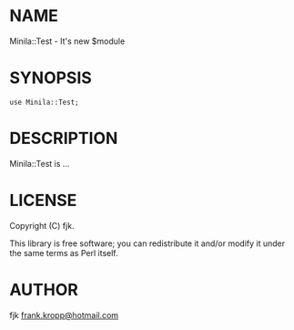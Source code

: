
# NAME

Minila::Test - It's new $module

# SYNOPSIS

    use Minila::Test;

# DESCRIPTION

Minila::Test is ...

# LICENSE

Copyright (C) fjk.

This library is free software; you can redistribute it and/or modify
it under the same terms as Perl itself.

# AUTHOR

fjk <frank.kropp@hotmail.com>

